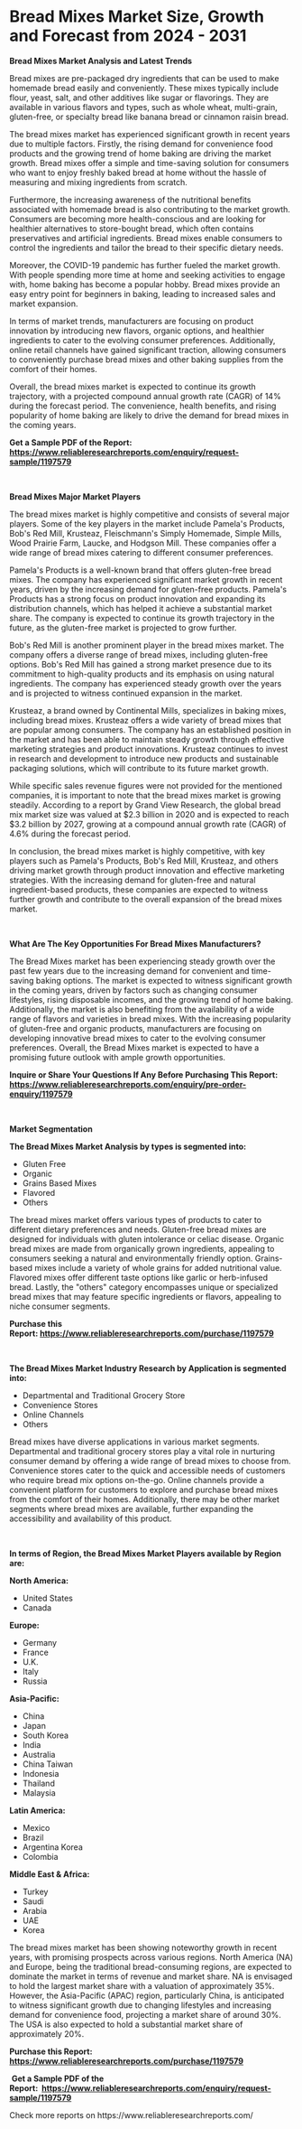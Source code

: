 <p><h1>Bread Mixes Market Size, Growth and Forecast from 2024 - 2031</h1></p><p><strong>Bread Mixes Market Analysis and Latest Trends</strong></p>
<p><p>Bread mixes are pre-packaged dry ingredients that can be used to make homemade bread easily and conveniently. These mixes typically include flour, yeast, salt, and other additives like sugar or flavorings. They are available in various flavors and types, such as whole wheat, multi-grain, gluten-free, or specialty bread like banana bread or cinnamon raisin bread.</p><p>The bread mixes market has experienced significant growth in recent years due to multiple factors. Firstly, the rising demand for convenience food products and the growing trend of home baking are driving the market growth. Bread mixes offer a simple and time-saving solution for consumers who want to enjoy freshly baked bread at home without the hassle of measuring and mixing ingredients from scratch.</p><p>Furthermore, the increasing awareness of the nutritional benefits associated with homemade bread is also contributing to the market growth. Consumers are becoming more health-conscious and are looking for healthier alternatives to store-bought bread, which often contains preservatives and artificial ingredients. Bread mixes enable consumers to control the ingredients and tailor the bread to their specific dietary needs.</p><p>Moreover, the COVID-19 pandemic has further fueled the market growth. With people spending more time at home and seeking activities to engage with, home baking has become a popular hobby. Bread mixes provide an easy entry point for beginners in baking, leading to increased sales and market expansion.</p><p>In terms of market trends, manufacturers are focusing on product innovation by introducing new flavors, organic options, and healthier ingredients to cater to the evolving consumer preferences. Additionally, online retail channels have gained significant traction, allowing consumers to conveniently purchase bread mixes and other baking supplies from the comfort of their homes.</p><p>Overall, the bread mixes market is expected to continue its growth trajectory, with a projected compound annual growth rate (CAGR) of 14% during the forecast period. The convenience, health benefits, and rising popularity of home baking are likely to drive the demand for bread mixes in the coming years.</p></p>
<p><strong>Get a Sample PDF of the Report:&nbsp; <a href="https://www.reliableresearchreports.com/enquiry/request-sample/1197579">https://www.reliableresearchreports.com/enquiry/request-sample/1197579</a></strong></p>
<p>&nbsp;</p>
<p><strong>Bread Mixes Major Market Players</strong></p>
<p><p>The bread mixes market is highly competitive and consists of several major players. Some of the key players in the market include Pamela's Products, Bob's Red Mill, Krusteaz, Fleischmann's Simply Homemade, Simple Mills, Wood Prairie Farm, Laucke, and Hodgson Mill. These companies offer a wide range of bread mixes catering to different consumer preferences.</p><p>Pamela's Products is a well-known brand that offers gluten-free bread mixes. The company has experienced significant market growth in recent years, driven by the increasing demand for gluten-free products. Pamela's Products has a strong focus on product innovation and expanding its distribution channels, which has helped it achieve a substantial market share. The company is expected to continue its growth trajectory in the future, as the gluten-free market is projected to grow further.</p><p>Bob's Red Mill is another prominent player in the bread mixes market. The company offers a diverse range of bread mixes, including gluten-free options. Bob's Red Mill has gained a strong market presence due to its commitment to high-quality products and its emphasis on using natural ingredients. The company has experienced steady growth over the years and is projected to witness continued expansion in the market.</p><p>Krusteaz, a brand owned by Continental Mills, specializes in baking mixes, including bread mixes. Krusteaz offers a wide variety of bread mixes that are popular among consumers. The company has an established position in the market and has been able to maintain steady growth through effective marketing strategies and product innovations. Krusteaz continues to invest in research and development to introduce new products and sustainable packaging solutions, which will contribute to its future market growth.</p><p>While specific sales revenue figures were not provided for the mentioned companies, it is important to note that the bread mixes market is growing steadily. According to a report by Grand View Research, the global bread mix market size was valued at $2.3 billion in 2020 and is expected to reach $3.2 billion by 2027, growing at a compound annual growth rate (CAGR) of 4.6% during the forecast period.</p><p>In conclusion, the bread mixes market is highly competitive, with key players such as Pamela's Products, Bob's Red Mill, Krusteaz, and others driving market growth through product innovation and effective marketing strategies. With the increasing demand for gluten-free and natural ingredient-based products, these companies are expected to witness further growth and contribute to the overall expansion of the bread mixes market.</p></p>
<p>&nbsp;</p>
<p><strong>What Are The Key Opportunities For Bread Mixes Manufacturers?</strong></p>
<p><p>The Bread Mixes market has been experiencing steady growth over the past few years due to the increasing demand for convenient and time-saving baking options. The market is expected to witness significant growth in the coming years, driven by factors such as changing consumer lifestyles, rising disposable incomes, and the growing trend of home baking. Additionally, the market is also benefiting from the availability of a wide range of flavors and varieties in bread mixes. With the increasing popularity of gluten-free and organic products, manufacturers are focusing on developing innovative bread mixes to cater to the evolving consumer preferences. Overall, the Bread Mixes market is expected to have a promising future outlook with ample growth opportunities.</p></p>
<p><strong>Inquire or Share Your Questions If Any Before Purchasing This Report: <a href="https://www.reliableresearchreports.com/enquiry/pre-order-enquiry/1197579">https://www.reliableresearchreports.com/enquiry/pre-order-enquiry/1197579</a></strong></p>
<p>&nbsp;</p>
<p><strong>Market Segmentation</strong></p>
<p><strong>The Bread Mixes Market Analysis by types is segmented into:</strong></p>
<p><ul><li>Gluten Free</li><li>Organic</li><li>Grains Based Mixes</li><li>Flavored</li><li>Others</li></ul></p>
<p><p>The bread mixes market offers various types of products to cater to different dietary preferences and needs. Gluten-free bread mixes are designed for individuals with gluten intolerance or celiac disease. Organic bread mixes are made from organically grown ingredients, appealing to consumers seeking a natural and environmentally friendly option. Grains-based mixes include a variety of whole grains for added nutritional value. Flavored mixes offer different taste options like garlic or herb-infused bread. Lastly, the "others" category encompasses unique or specialized bread mixes that may feature specific ingredients or flavors, appealing to niche consumer segments.</p></p>
<p><strong>Purchase this Report:&nbsp;<a href="https://www.reliableresearchreports.com/purchase/1197579">https://www.reliableresearchreports.com/purchase/1197579</a></strong></p>
<p>&nbsp;</p>
<p><strong>The Bread Mixes Market Industry Research by Application is segmented into:</strong></p>
<p><ul><li>Departmental and Traditional Grocery Store</li><li>Convenience Stores</li><li>Online Channels</li><li>Others</li></ul></p>
<p><p>Bread mixes have diverse applications in various market segments. Departmental and traditional grocery stores play a vital role in nurturing consumer demand by offering a wide range of bread mixes to choose from. Convenience stores cater to the quick and accessible needs of customers who require bread mix options on-the-go. Online channels provide a convenient platform for customers to explore and purchase bread mixes from the comfort of their homes. Additionally, there may be other market segments where bread mixes are available, further expanding the accessibility and availability of this product.</p></p>
<p>&nbsp;</p>
<p><strong>In terms of Region, the Bread Mixes Market Players available by Region are:</strong></p>
<p>
    <p> <strong> North America: </strong>
        <ul>
            <li>United States</li>
            <li>Canada</li>
        </ul>
        </p> 
    <p> <strong> Europe: </strong>
        <ul>
            <li>Germany</li>
            <li>France</li>
            <li>U.K.</li>
            <li>Italy</li>
            <li>Russia</li>
        </ul>
        </p> 
    <p> <strong> Asia-Pacific: </strong>
        <ul>
            <li>China</li>
            <li>Japan</li>
            <li>South Korea</li>
            <li>India</li>
            <li>Australia</li>
            <li>China Taiwan</li>
            <li>Indonesia</li>
            <li>Thailand</li>
            <li>Malaysia</li>
        </ul>
        </p> 
    <p> <strong> Latin America: </strong>
        <ul>
            <li>Mexico</li>
            <li>Brazil</li>
            <li>Argentina Korea</li>
            <li>Colombia</li>
        </ul>
        </p> 
    <p> <strong> Middle East & Africa: </strong>
        <ul>
            <li>Turkey</li>
            <li>Saudi</li>
            <li>Arabia</li>
            <li>UAE</li>
            <li>Korea</li>
        </ul>
    </p>
    </p>
<p><p>The bread mixes market has been showing noteworthy growth in recent years, with promising prospects across various regions. North America (NA) and Europe, being the traditional bread-consuming regions, are expected to dominate the market in terms of revenue and market share. NA is envisaged to hold the largest market share with a valuation of approximately 35%. However, the Asia-Pacific (APAC) region, particularly China, is anticipated to witness significant growth due to changing lifestyles and increasing demand for convenience food, projecting a market share of around 30%. The USA is also expected to hold a substantial market share of approximately 20%.</p></p>
<p><strong>Purchase this Report: <a href="https://www.reliableresearchreports.com/purchase/1197579">https://www.reliableresearchreports.com/purchase/1197579</a></strong></p>
<p>&nbsp;<strong>Get a Sample PDF of the Report:&nbsp;&nbsp;<a href="https://www.reliableresearchreports.com/enquiry/request-sample/1197579">https://www.reliableresearchreports.com/enquiry/request-sample/1197579</a></strong></p>
<p><strong></strong></p>
<p>Check more reports on https://www.reliableresearchreports.com/</p>